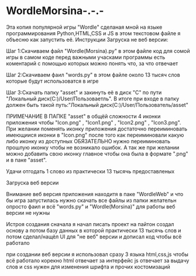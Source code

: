 # WordleMorsina-.-.-
Эта копия популярной игры "Wordle" сделаная мной на языке программирования Python,HTML,CSS и JS в этом текстовом файле я объесню как запустить её. 
Инструкции 
Загруска не веб версии:

Шаг 1:Скачиваем файл "Wordle(Morsina).py" в этом файле код для сомой игры в самом коде перед важными учасками программы есть коментарий с помощью которых можно понять что, за что отвечает

Шаг 2:Скачиваем фаил "words.py" в этом файле около 13 тысяч слов которые будут использоватся в игре

Шаг 3:Скачать папку "asset" и закинуть её в диск "С" по пути "Локальный диск(С:)/User/Пользоваетль". В итоге при входе в папку должен быть такой путь:"Локальный диск(C:)/User/Пользователь/asset"

ПРИМЕЧАНИЕ В ПАПКЕ "asset" в общёй сложности 4 иконки приложения чтобы "Icon.png" , "Icon1.png" , "Icon2.png" , "Icon3.png". При желании поменять иконку приложения достаточно переиминовать имеющиися иконки в "Icon.png" после того как переиминовали какую либо иконку из доступных ОБЯЗАТЕЛЬНО нужно переиминовать прошлую иконку чтобы не возникало ошибок. А так же при желании можно добавить свою иконку главное чтобы она была в формате ".png" и в паке "asset".

Удачи отгодать 1 слово из практически 13 тысячь предоставленых

Загруска веб версии

Внимание веб версия приложения находитя в паке "WordleWeb" и что бы игра запустилась нужно скачать все файлы из папки желательн опросто фаил и всё "words.py" и "Wordle(Morsina)" для работы веб версии не нужны

Истроя создания сначала я начал писать проект на пайтон создал основу а потом базу данных в которой практически 13 тысячь слов и потом сделал/нащёл UI для "не веб" версии и дописал код чтобы всё работало 

при создании веб версии я использовал сразу 3 языка html,css,js чтобы всё работало корекно html отвечает за интерфейс js отвечает за выдачу слов и css нужен для изменения шрифта и прочих костомизаций 
